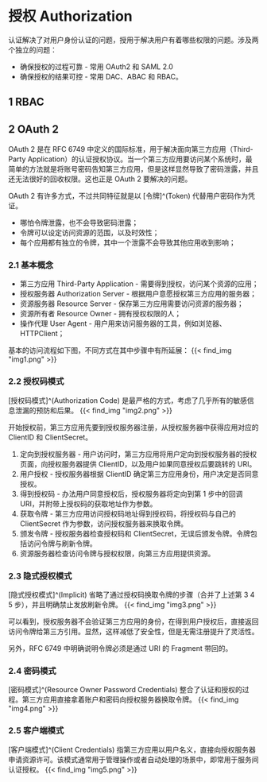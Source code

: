 # 授权 Authorization


认证解决了对用户身份认证的问题，授用于解决用户有着哪些权限的问题。涉及两个独立的问题：
* 确保授权的过程可靠 - 常用 OAuth2 和 SAML 2.0
* 确保授权的结果可控 - 常用 DAC、ABAC 和 RBAC。

## 1 RBAC

## 2 OAuth 2

OAuth 2 是在 RFC 6749 中定义的国际标准，用于解决面向第三方应用（Third-Party Application）的认证授权协议。当一个第三方应用要访问某个系统时，最简单的方法就是将账号密码告知第三方应用，但是这样显然导致了密码泄露，并且还无法很好的回收权限。这也正是 OAuth 2 要解决的问题。

OAuth 2 有许多方式，不过共同特征就是以 [令牌]^(Token) 代替用户密码作为凭证。
* 哪怕令牌泄露，也不会导致密码泄露；
* 令牌可以设定访问资源的范围，以及时效性；
* 每个应用都有独立的令牌，其中一个泄露不会导致其他应用收到影响；

### 2.1 基本概念

* 第三方应用 Third-Party Application - 需要得到授权，访问某个资源的应用；
* 授权服务器 Authorization Server - 根据用户意愿授权第三方应用的服务器；
* 资源服务器 Resource Server - 保存第三方应用需要访问资源的服务器；
* 资源所有者 Resource Owner - 拥有授权权限的人；
* 操作代理 User Agent - 用户用来访问服务器的工具，例如浏览器、HTTPClient；

基本的访问流程如下图，不同方式在其中步骤中有所延展：
{{< find_img "img1.png" >}}

### 2.2 授权码模式

[授权码模式]^(Authorization Code) 是最严格的方式，考虑了几乎所有的敏感信息泄漏的预防和后果。
{{< find_img "img2.png" >}}

开始授权前，第三方应用先要到授权服务器注册，从授权服务器中获得应用对应的 ClientID 和 ClientSecret。

1. 定向到授权服务器 - 用户访问时，第三方应用将用户定向到授权服务器的授权页面，向授权服务器提供 ClientID，以及用户如果同意授权后要跳转的 URI。
2. 用户授权 - 授权服务器根据 ClientID 确定第三方应用身份，用户决定是否同意授权。
3. 得到授权码 - 办法用户同意授权后，授权服务器将定向到第 1 步中的回调 URI，并附带上授权码的获取地址作为参数。
4. 获取令牌 - 第三方应用访问授权码地址得到授权码，将授权码与自己的 ClientSecret 作为参数，访问授权服务器来换取令牌。
5. 颁发令牌 - 授权服务器检查授权码和 ClientSecret，无误后颁发令牌。令牌包括访问令牌与刷新令牌。
6. 资源服务器检查访问令牌与授权权限，向第三方应用提供资源。

### 2.3 隐式授权模式

[隐式授权模式]^(Implicit) 省略了通过授权码换取令牌的步骤（合并了上述第 3 4 5 步），并且明确禁止发放刷新令牌。
{{< find_img "img3.png" >}}

可以看到，授权服务器不会验证第三方应用的身份，在得到用户授权后，直接返回访问令牌给第三方引用。显然，这样减低了安全性，但是无需注册提升了灵活性。

另外，RFC 6749 中明确说明令牌必须是通过 URI 的 Fragment 带回的。

### 2.4 密码模式

[密码模式]^(Resource Owner Password Credentials) 整合了认证和授权的过程。第三方应用直接拿着账户和密码向授权服务器换取令牌。
{{< find_img "img4.png" >}}

### 2.5 客户端模式

[客户端模式]^(Client Credentials) 指第三方应用以用户名义，直接向授权服务器申请资源许可。该模式通常用于管理操作或者自动处理的场景中，即常用于服务间认证授权。
{{< find_img "img5.png" >}}





